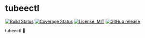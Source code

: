 # tubeectl

[![Build Status](https://travis-ci.org/gyselroth/tubee-client-cli.svg)](https://travis-ci.org/gyselroth/tubee-client-cli)
[![Coverage Status](https://coveralls.io/repos/github/gyselroth/tubee-client-cli/badge.svg?branch=master)](https://coveralls.io/github/gyselroth/tubee-client-cli?branch=master)
[![License: MIT](https://img.shields.io/badge/License-MIT-yellow.svg)](https://opensource.org/licenses/MIT)
[![GitHub release](https://img.shields.io/github/release/gyselroth/tubee-client-cli.svg)](https://github.com/gyselroth/tubee-client-cli/releases)

tubeectl :ship:
